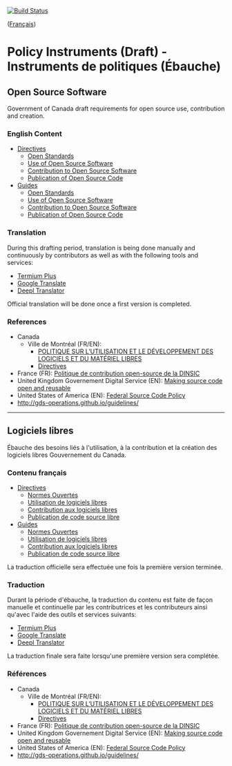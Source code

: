 [![Build Status](https://travis-ci.com/canada-ca/open-source-logiciel-libre.svg?branch=master)](https://travis-ci.com/canada-ca/open-source-logiciel-libre)

([Français](#logiciels-libres))

# Policy Instruments (Draft) - Instruments de politiques (Ébauche)

## Open Source Software

Government of Canada draft requirements for open source use, contribution and creation.

### English Content

* [Directives](en/directives)
  * [Open Standards](en/directives/open-standards.md)
  * [Use of Open Source Software](en/directives/open-source-software.md)
  * [Contribution to Open Source Software](en/directives/contributing-to-open-source-software.md)
  * [Publication of Open Source Code](en/directives/publishing-open-source-code.md)
* [Guides](en/guides)
  * [Open Standards](en/guides/open-standards.md)
  * [Use of Open Source Software](en/guides/open-source-software.md)
  * [Contribution to Open Source Software](en/guides/contributing-to-open-source-software.md)
  * [Publication of Open Source Code](en/guides/publishing-open-source-code.md)

### Translation

During this drafting period, translation is being done manually and continuously by contributors as well as with the following tools and services:

* [Termium Plus](http://www.btb.termiumplus.gc.ca/)
* [Google Translate](https://translate.google.com/)
* [Deepl Translator](https://www.deepl.com/translator)

Official translation will be done once a first version is completed.

### References

* Canada
  * Ville de Montréal (FR/EN):
    * [POLITIQUE SUR L’UTILISATION ET LE DÉVELOPPEMENT DES LOGICIELS ET DU MATÉRIEL LIBRES](https://github.com/VilledeMontreal/politique-libre/blob/master/Politique/PolitiqueDuLibre.md)
    * [Directives](https://github.com/VilledeMontreal/politique-libre/tree/master/Directives)
* France (FR): [Politique de contribution open-source de la DINSIC](https://disic.github.io/politique-de-contribution-open-source/en/)
* United Kingdom Governement Digital Service (EN): [Making source code open and reusable](https://www.gov.uk/service-manual/technology/making-source-code-open-and-reusable)
* United States of America (EN): [Federal Source Code Policy](https://sourcecode.cio.gov/)
* http://gds-operations.github.io/guidelines/

---

## Logiciels libres

Ébauche des besoins liés à l'utilisation, à la contribution et la création des logiciels libres Gouvernement du Canada.

### Contenu français

* [Directives](fr/directives)
  * [Normes Ouvertes](fr/directives/normes-ouvertes.md)
  * [Utilisation de logiciels libres](fr/directives/logiciels-libres.md)
  * [Contribution aux logiciels libres](fr/directives/contribution-à-des-logiciels-libres.md)
  * [Publication de code source libre](fr/directives/publication-code-source-ouvert.md)
* [Guides](fr/guides)
  * [Normes Ouvertes](fr/guides/normes-ouvertes.md)
  * [Utilisation de logiciels libres](fr/guides/logiciels-libres.md)
  * [Contribution aux logiciels libres](fr/guides/contribution-à-des-logiciels-libres.md)
  * [Publication de code source libre](fr/guides/publication-code-source-ouvert.md)

La traduction officielle sera effectuée une fois la première version terminée.

### Traduction

Durant la période d'ébauche, la traduction du contenu est faite de façon manuelle et continuelle par les contributrices et les contributeurs ainsi qu'avec l'aide des outils et services suivants:

* [Termium Plus](http://www.btb.termiumplus.gc.ca/)
* [Google Translate](https://translate.google.com/)
* [Deepl Translator](https://www.deepl.com/translator)

La traduction finale sera faite lorsqu'une première version sera complétée.

### Références

* Canada
  * Ville de Montréal (FR/EN):
    * [POLITIQUE SUR L’UTILISATION ET LE DÉVELOPPEMENT DES LOGICIELS ET DU MATÉRIEL LIBRES](https://github.com/VilledeMontreal/politique-libre/blob/master/Politique/PolitiqueDuLibre.md)
    * [Directives](https://github.com/VilledeMontreal/politique-libre/tree/master/Directives)
* France (FR): [Politique de contribution open-source de la DINSIC](https://disic.github.io/politique-de-contribution-open-source)
* United Kingdom Governement Digital Service (EN): [Making source code open and reusable](https://www.gov.uk/service-manual/technology/making-source-code-open-and-reusable)
* United States of America (EN): [Federal Source Code Policy](https://sourcecode.cio.gov/)
* http://gds-operations.github.io/guidelines/
